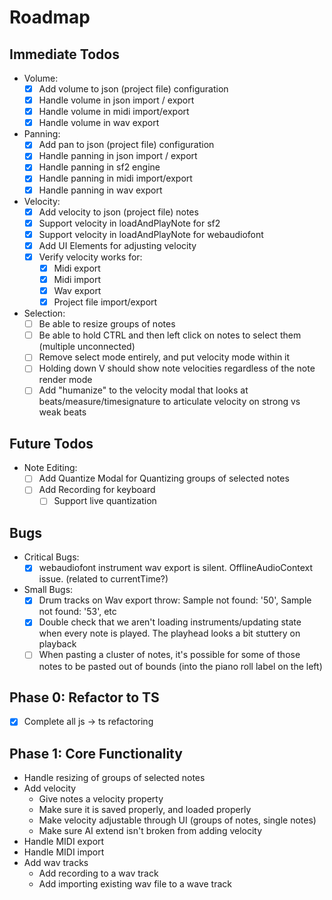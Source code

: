 # Roadmap


## Immediate Todos
- Volume:
  - [x] Add volume to json (project file) configuration
  - [x] Handle volume in json import / export
  - [x] Handle volume in midi import/export
  - [x] Handle volume in wav export
- Panning:
  - [x] Add pan to json (project file) configuration
  - [x] Handle panning in json import / export
  - [x] Handle panning in sf2 engine
  - [x] Handle panning in midi import/export
  - [x] Handle panning in wav export
- Velocity:
  - [x] Add velocity to json (project file) notes
  - [x] Support velocity in loadAndPlayNote for sf2
  - [x] Support velocity in loadAndPlayNote for webaudiofont
  - [x] Add UI Elements for adjusting velocity
  - [x] Verify velocity works for:
    - [x] Midi export
    - [x] Midi import
    - [x] Wav export
    - [x] Project file import/export
- Selection:
  - [ ] Be able to resize groups of notes
  - [ ] Be able to hold CTRL and then left click on notes to select them (multiple unconnected)
  - [ ] Remove select mode entirely, and put velocity mode within it
  - [ ] Holding down V should show note velocities regardless of the note render mode
  - [ ] Add "humanize" to the velocity modal that looks at beats/measure/timesignature to articulate velocity on strong vs weak beats

## Future Todos
- Note Editing:
  - [ ] Add Quantize Modal for Quantizing groups of selected notes
  - [ ] Add Recording for keyboard
    - [ ] Support live quantization

## Bugs
- Critical Bugs:
  - [x] webaudiofont instrument wav export is silent. OfflineAudioContext issue. (related to currentTime?)
- Small Bugs:
  - [x] Drum tracks on Wav export throw: Sample not found: '50', Sample not found: '53', etc
  - [x] Double check that we aren't loading instruments/updating state when every note is played. The playhead looks a bit stuttery on playback
  - [ ] When pasting a cluster of notes, it's possible for some of those notes to be pasted out of bounds (into the piano roll label on the left)

## Phase 0: Refactor to TS
- [x] Complete all js -> ts refactoring

## Phase 1: Core Functionality

- Handle resizing of groups of selected notes
- Add velocity
  - Give notes a velocity property
  - Make sure it is saved properly, and loaded properly
  - Make velocity adjustable through UI (groups of notes, single notes)
  - Make sure AI extend isn't broken from adding velocity
- Handle MIDI export
- Handle MIDI import
- Add wav tracks
  - Add recording to a wav track
  - Add importing existing wav file to a wave track
